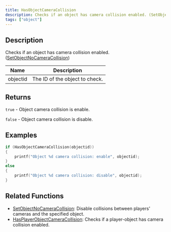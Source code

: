```yaml
---
title: HasObjectCameraCollision
description: Checks if an object has camera collision enabled. (SetObjectNoCameraCollision)
tags: ["object"]
---
```


<VersionWarn version='omp v1.1.0.2612' />

## Description

Checks if an object has camera collision enabled. ([SetObjectNoCameraCollision](SetObjectNoCameraCollision))

| Name     | Description                    |
|----------|--------------------------------|
| objectid | The ID of the object to check. |

## Returns

`true` - Object camera collision is enable.

`false` - Object camera collision is disable.

## Examples

```c
if (HasObjectCameraCollision(objectid))
{
    printf("Object %d camera collision: enable", objectid);
}
else
{
    printf("Object %d camera collision: disable", objectid);
}
```

## Related Functions

- [SetObjectNoCameraCollision](SetObjectNoCameraCollision): Disable collisions between players' cameras and the specified object.
- [HasPlayerObjectCameraCollision](HasPlayerObjectCameraCollision): Checks if a player-object has camera collision enabled.
